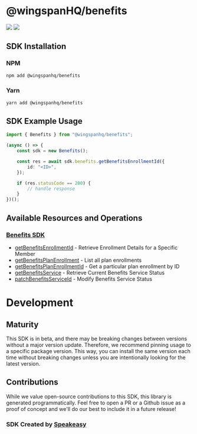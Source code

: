 # @wingspanHQ/benefits

<div align="left">
    <a href="https://speakeasyapi.dev/"><img src="https://custom-icon-badges.demolab.com/badge/-Built%20By%20Speakeasy-212015?style=for-the-badge&logoColor=FBE331&logo=speakeasy&labelColor=545454" /></a>
    <a href="https://github.com/wingspanHQ/client-sdk-typescript.git/actions"><img src="https://img.shields.io/github/actions/workflow/status/wingspanHQ/client-sdk-typescript/speakeasy_sdk_generation.yml?style=for-the-badge" /></a>
    
</div>

<!-- Start SDK Installation -->
## SDK Installation

### NPM

```bash
npm add @wingspanhq/benefits
```

### Yarn

```bash
yarn add @wingspanhq/benefits
```
<!-- End SDK Installation -->

## SDK Example Usage
<!-- Start SDK Example Usage -->
```typescript
import { Benefits } from "@wingspanhq/benefits";

(async () => {
    const sdk = new Benefits();

    const res = await sdk.benefits.getBenefitsEnrollmentId({
        id: "<ID>",
    });

    if (res.statusCode == 200) {
        // handle response
    }
})();

```
<!-- End SDK Example Usage -->

<!-- Start SDK Available Operations -->
## Available Resources and Operations

### [Benefits SDK](docs/sdks/benefits/README.md)

* [getBenefitsEnrollmentId](docs/sdks/benefits/README.md#getbenefitsenrollmentid) - Retrieve Enrollment Details for a Specific Member
* [getBenefitsPlanEnrollment](docs/sdks/benefits/README.md#getbenefitsplanenrollment) - List all plan enrollments
* [getBenefitsPlanEnrollmentId](docs/sdks/benefits/README.md#getbenefitsplanenrollmentid) - Get a particular plan enrollment by ID
* [getBenefitsService](docs/sdks/benefits/README.md#getbenefitsservice) - Retrieve Current Benefits Service Status
* [patchBenefitsServiceId](docs/sdks/benefits/README.md#patchbenefitsserviceid) - Modify Benefits Service Status
<!-- End SDK Available Operations -->

<!-- Start Dev Containers -->

<!-- End Dev Containers -->

<!-- Placeholder for Future Speakeasy SDK Sections -->

# Development

## Maturity

This SDK is in beta, and there may be breaking changes between versions without a major version update. Therefore, we recommend pinning usage
to a specific package version. This way, you can install the same version each time without breaking changes unless you are intentionally
looking for the latest version.

## Contributions

While we value open-source contributions to this SDK, this library is generated programmatically.
Feel free to open a PR or a Github issue as a proof of concept and we'll do our best to include it in a future release!

### SDK Created by [Speakeasy](https://docs.speakeasyapi.dev/docs/using-speakeasy/client-sdks)
